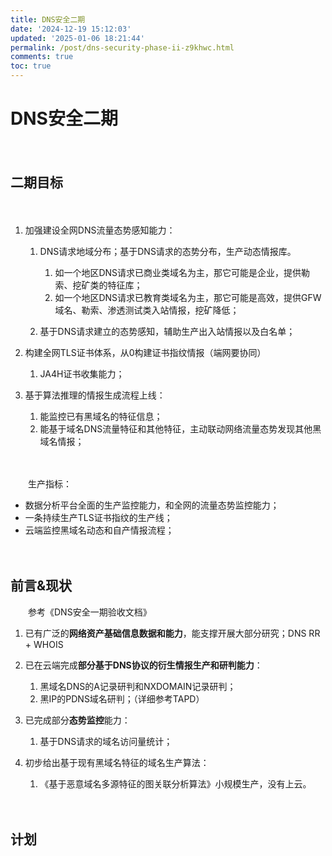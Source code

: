 ```yaml
---
title: DNS安全二期
date: '2024-12-19 15:12:03'
updated: '2025-01-06 18:21:44'
permalink: /post/dns-security-phase-ii-z9khwc.html
comments: true
toc: true
---
```


# DNS安全二期

　　‍

## 二期目标

　　‍

1. 加强建设全网DNS流量态势感知能力：

    1. DNS请求地域分布；基于DNS请求的态势分布，生产动态情报库。

        1. 如一个地区DNS请求已商业类域名为主，那它可能是企业，提供勒索、挖矿类的特征库；
        2. 如一个地区DNS请求已教育类域名为主，那它可能是高效，提供GFW域名、勒索、渗透测试类入站情报，挖矿降低；
    2. 基于DNS请求建立的态势感知，辅助生产出入站情报以及白名单；
2. 构建全网TLS证书体系，从0构建证书指纹情报（端网要协同）

    1. JA4H证书收集能力；
3. 基于算法推理的情报生成流程上线：

    1. 能监控已有黑域名的特征信息；
    2. 能基于域名DNS流量特征和其他特征，主动联动网络流量态势发现其他黑域名情报；

　　‍

　　生产指标：

* 数据分析平台全面的生产监控能力，和全网的流量态势监控能力；
* 一条持续生产TLS证书指纹的生产线；
* 云端监控黑域名动态和自产情报流程；

　　‍

## 前言&现状

　　参考《DNS安全一期验收文档》

1. 已有广泛的**网络资产基础信息数据和能力**，能支撑开展大部分研究；DNS RR + WHOIS
2. 已在云端完成**部分基于DNS协议的衍生情报生产和研判能力**：

    1. 黑域名DNS的A记录研判和NXDOMAIN记录研判；
    2. 黑IP的PDNS域名研判；（详细参考TAPD）
3. 已完成部分**态势监控**能力：

    1. 基于DNS请求的域名访问量统计；
4. 初步给出基于现有黑域名特征的域名生产算法：

    1. 《基于恶意域名多源特征的图关联分析算法》小规模生产，没有上云。

　　‍

## 计划

　　‍

　　‍
